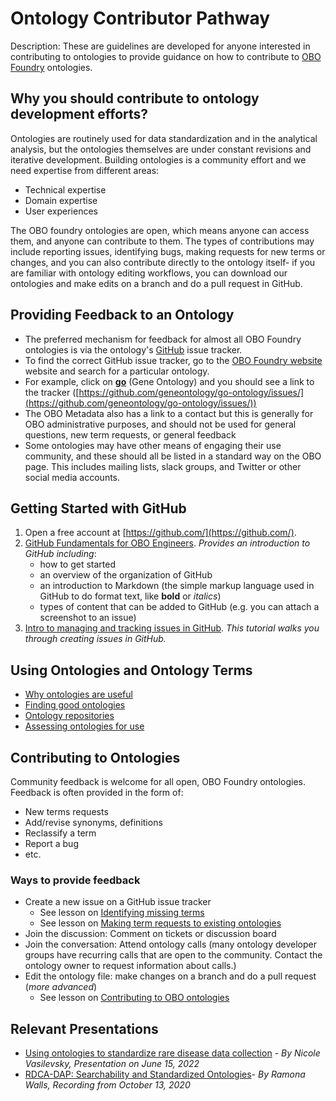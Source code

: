# Ontology Contributor Pathway

Description: These are guidelines are developed for anyone interested in contributing to ontologies to provide guidance on how to contribute to [OBO Foundry](https://obofoundry.org/) ontologies.

## Why you should contribute to ontology development efforts?

Ontologies are routinely used for data standardization and in the analytical analysis, but the ontologies themselves are under constant revisions and iterative development. Building ontologies is a community effort and we need expertise from different areas:

- Technical expertise
- Domain expertise
- User experiences

The OBO foundry ontologies are open, which means anyone can access them, and anyone can contribute to them. The types of contributions may include reporting issues, identifying bugs, making requests for new terms or changes, and you can also contribute directly to the ontology itself- if you are familiar with ontology editing workflows, you can download our ontologies and make edits on a branch and do a pull request in GitHub.

## Providing Feedback to an Ontology

- The preferred mechanism for feedback for almost all OBO Foundry ontologies is via the ontology's [GitHub](https://github.com/) issue tracker.
- To find the correct GitHub issue tracker, go to the [OBO Foundry website](https://obofoundry.org/) website and search for a particular ontology.
- For example, click on [**go**](https://obofoundry.org/ontology/go.html) (Gene Ontology) and you should see a link to the tracker ([https://github.com/geneontology/go-ontology/issues/](https://github.com/geneontology/go-ontology/issues/))
- The OBO Metadata also has a link to a contact but this is generally for OBO administrative purposes, and should not be used for general questions, new term requests, or general feedback
- Some ontologies may have other means of engaging their use community, and these should all be listed in a standard way on the OBO page. This includes mailing lists, slack groups, and Twitter or other social media accounts.

## Getting Started with GitHub

1. Open a free account at [https://github.com/](https://github.com/).
1. [GitHub Fundamentals for OBO Engineers](https://oboacademy.github.io/obook/tutorial/github-fundamentals/). _Provides an introduction to GitHub including_:
   - how to get started
   - an overview of the organization of GitHub
   - an introduction to Markdown (the simple markup language used in GitHub to do format text, like **bold** or _italics_)
   - types of content that can be added to GitHub (e.g. you can attach a screenshot to an issue)
1. [Intro to managing and tracking issues in GitHub](https://oboacademy.github.io/obook/tutorial/github-issues/). _This tutorial walks you through creating issues in GitHub._

## Using Ontologies and Ontology Terms

- [Why ontologies are useful](https://oboacademy.github.io/obook/lesson/ontology-term-use/#1-why-ontologies-are-useful)
- [Finding good ontologies](https://oboacademy.github.io/obook/lesson/ontology-term-use/#2-finding-good-ontologies)
- [Ontology repositories](https://oboacademy.github.io/obook/lesson/ontology-term-use/#3-ontology-repositories)
- [Assessing ontologies for use](https://oboacademy.github.io/obook/lesson/ontology-term-use/#4-assessing-ontologies-for-use)

## Contributing to Ontologies

Community feedback is welcome for all open, OBO Foundry ontologies. Feedback is often provided in the form of:

- New terms requests
- Add/revise synonyms, definitions
- Reclassify a term
- Report a bug
- etc.

### Ways to provide feedback

- Create a new issue on a GitHub issue tracker
  - See lesson on [Identifying missing terms](https://oboacademy.github.io/obook/lesson/ontology-term-use/#6-identifying-missing-terms)
  - See lesson on [Making term requests to existing ontologies](https://oboacademy.github.io/obook/lesson/ontology-term-use/#7-making-term-requests-to-existing-ontologies)
- Join the discussion: Comment on tickets or discussion board
- Join the conversation: Attend ontology calls (many ontology developer groups have recurring calls that are open to the community. Contact the ontology owner to request information about calls.)
- Edit the ontology file: make changes on a branch and do a pull request (_more advanced_)
  - See lesson on [Contributing to OBO ontologies](https://oboacademy.github.io/obook/lesson/contributing-to-obo-ontologies/)

## Relevant Presentations

- [Using ontologies to standardize rare disease data collection](https://docs.google.com/presentation/d/1IpSW_X5hHSwLU_p4n-74QQSFD2vgk43ZvaOyxgmGNd4/edit#slide=id.p) - _By Nicole Vasilevsky, Presentation on June 15, 2022_
- [RDCA-DAP: Searchability and Standardized Ontologies](https://www.youtube.com/watch?v=3y74zfNU3pw)- _By Ramona Walls, Recording from October 13, 2020_
